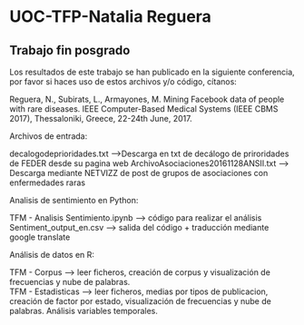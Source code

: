 # UOC-TFP-Natalia Reguera
Trabajo fin posgrado
---------------------

Los resultados de este trabajo se han publicado en la siguiente conferencia, por favor si haces uso de estos archivos y/o código, cítanos:

Reguera, N., Subirats, L., Armayones, M. Mining Facebook data of people with rare diseases. IEEE Computer-Based Medical Systems (IEEE CBMS 2017), Thessaloniki, Greece, 22-24th June, 2017.

Archivos de entrada:     

decalogodeprioridades.txt -->Descarga en txt de decálogo de priroridades de FEDER desde su pagina web
ArchivoAsociaciones20161128ANSII.txt --> Descarga mediante NETVIZZ de post de grupos de asociaciones con enfermedades raras

Analisis de sentimiento en Python:

TFM - Analisis Sentimiento.ipynb --> código para realizar el análisis  
Sentiment_output_en.csv --> salida del código + traducción mediante google translate

Análisis de datos en R:

TFM - Corpus --> leer ficheros, creación de corpus y visualización de frecuencias y nube de palabras.  
TFM - Estadisticas --> leer ficheros, medias por tipos de publicacion, creación de factor por estado, visualización de frecuencias y nube de palabras. Análisis variables temporales.



